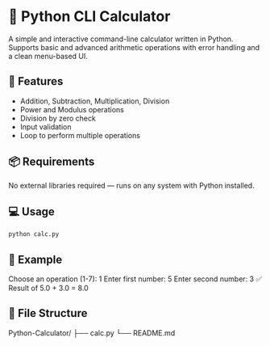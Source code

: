# 🧮 Python CLI Calculator

A simple and interactive command-line calculator written in Python. Supports basic and advanced arithmetic operations with error handling and a clean menu-based UI.

## 🚀 Features
- Addition, Subtraction, Multiplication, Division
- Power and Modulus operations
- Division by zero check
- Input validation
- Loop to perform multiple operations

## 📦 Requirements
No external libraries required — runs on any system with Python installed.

## 💻 Usage
```bash
python calc.py
```

## 📌 Example

Choose an operation (1-7): 1
Enter first number: 5
Enter second number: 3
✅ Result of 5.0 + 3.0 = 8.0

## 📁 File Structure

Python-Calculator/
├── calc.py
└── README.md
